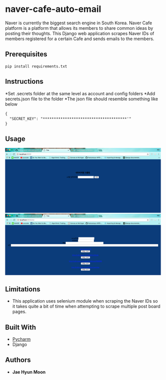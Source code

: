 # naver-cafe-auto-email

Naver is currently the biggest search engine in South Korea. Naver Cafe platform is a platform that allows its members to share common ideas by posting their thoughts. 
This Django web application scrapes Naver IDs of members registered for a certain Cafe and sends emails to the members. 

## Prerequisites 
```
pip install requirements.txt
```

## Instructions

*Set .secrets folder at the same level as account and config folders
*Add secrets.json file to the folder 
*The json file should resemble something like below

```
{
  "SECRET_KEY": "**************************************'"
}
```

## Usage 
<p align="center">
  <img src="https://github.com/moonjae/naver-cafe-auto-email/blob/master/Usage_Screetshot_Img/search.png" width="600"/>
  <img src="https://github.com/moonjae/naver-cafe-auto-email/blob/master/Usage_Screetshot_Img/email.png" width="600"/>
</p>



## Limitations 
* This application uses selenium module when scraping the Naver IDs so it takes quite a bit of time when attempting to scrape multiple post board pages. 






## Built With

* [Pycharm](https://www.jetbrains.com/pycharm/) 
* Django 





## Authors

* **Jae Hyun Moon** 


